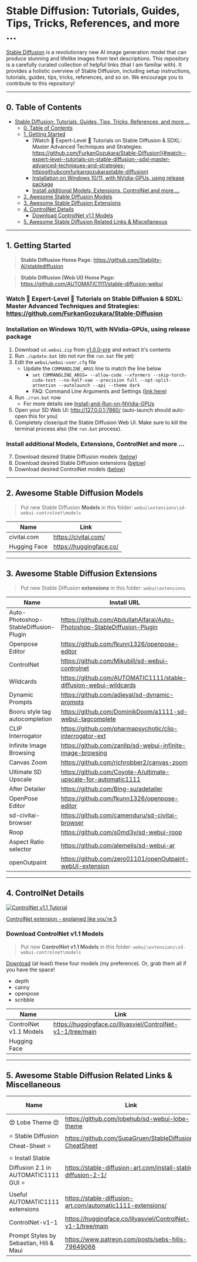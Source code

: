 <!-- <a name="readme-top"></a>

<div align="center">

<h1 align="center">Stable Diffusion: Tutorials, Guides, Tips, Tricks, References, and more</h1>

<p align="center"> <a href="https://github.com/Stability-AI/stablediffusion" target="_blank">Stable Diffusion</a> is a revolutionary new AI image generation model that can produce stunning and lifelike images from text descriptions. This repository is a carefully curated collection of helpful links (that I am familiar with). It provides a holistic overview of Stable Diffusion, including setup instructions, tutorials, guides, tips, tricks, references, and so on. We encourage you to contribute to this repository!</p>

</div> -->

# Stable Diffusion: Tutorials, Guides, Tips, Tricks, References, and more ...

[Stable Diffusion](https://github.com/Stability-AI/stablediffusion) is a revolutionary new AI image generation model that can produce stunning and lifelike images from text descriptions. This repository is a carefully curated collection of helpful links (that I am familiar with). It provides a holistic overview of Stable Diffusion, including setup instructions, tutorials, guides, tips, tricks, references, and so on. We encourage you to contribute to this repository!

---

## 0. Table of Contents
- [Stable Diffusion: Tutorials, Guides, Tips, Tricks, References, and more ...](#stable-diffusion-tutorials-guides-tips-tricks-references-and-more-)
	- [0. Table of Contents](#0-table-of-contents)
	- [1. Getting Started](#1-getting-started)
		- [Watch 🤩 Expert-Level 🤩 Tutorials on Stable Diffusion \& SDXL: Master Advanced Techniques and Strategies: https://github.com/FurkanGozukara/Stable-Diffusion](#watch--expert-level--tutorials-on-stable-diffusion--sdxl-master-advanced-techniques-and-strategies-httpsgithubcomfurkangozukarastable-diffusion)
		- [Installation on Windows 10/11, with NVidia-GPUs, using release package](#installation-on-windows-1011-with-nvidia-gpus-using-release-package)
		- [Install additional Models, Extensions, ControlNet and more ...](#install-additional-models-extensions-controlnet-and-more-)
	- [2. Awesome Stable Diffusion Models](#2-awesome-stable-diffusion-models)
	- [3. Awesome Stable Diffusion Extensions](#3-awesome-stable-diffusion-extensions)
	- [4. ControlNet Details](#4-controlnet-details)
		- [Download ControlNet v1.1 Models](#download-controlnet-v11-models)
	- [5. Awesome Stable Diffusion Related Links \& Miscellaneous](#5-awesome-stable-diffusion-related-links--miscellaneous)

---

## 1. Getting Started

> **Stable Diffusion Home Page:** https://github.com/Stability-AI/stablediffusion

> **Stable Diffusion (Web UI) Home Page:** https://github.com/AUTOMATIC1111/stable-diffusion-webui

### Watch 🤩 Expert-Level 🤩 Tutorials on Stable Diffusion & SDXL: Master Advanced Techniques and Strategies: https://github.com/FurkanGozukara/Stable-Diffusion

### Installation on Windows 10/11, with NVidia-GPUs, using release package

1. Download `sd.webui.zip` from [v1.0.0-pre](https://github.com/AUTOMATIC1111/stable-diffusion-webui/releases/tag/v1.0.0-pre) and extract it's contents
2. Run `./update.bat` (do not run the `run.bat` file yet)
3. Edit the `webui/webui-user.cfg` file
   - Update the `COMMANDLINE_ARGS` line to match the line below
     - `set COMMANDLINE_ARGS= --allow-code --xformers --skip-torch-cuda-test --no-half-vae --precision full --opt-split-attention --autolaunch --api --theme dark`
     - FAQ: Command Line Arguments and Settings ([link here](https://github.com/AUTOMATIC1111/stable-diffusion-webui/wiki/Command-Line-Arguments-and-Settings#all-command-line-arguments))
4. Run `./run.bat` now
   - For more details see [Install-and-Run-on-NVidia-GPUs](https://github.com/AUTOMATIC1111/stable-diffusion-webui/wiki/Install-and-Run-on-NVidia-GPUs)
5. Open your SD Web UI: http://127.0.0.1:7860/ (auto-launch should auto-open this for you)
6. Completely close/quit the Stable Diffusion Web UI. Make sure to kill the terminal process also (the `run.bat` process).

### Install additional Models, Extensions, ControlNet and more ...

7. Download desired Stable Diffusion models ([below](#2-awesome-stable-diffusion-models))
8. Download desired Stable Diffusion extensions ([below](#3-awesome-stable-diffusion-extensions))
9. Download desired ControlNet models ([below](#download-controlnet-v11-models))

---

## 2. Awesome Stable Diffusion Models

> Put new Stable Diffusion **Models** in this folder: `webui\extensions\sd-webui-controlnet\models`

| Name | Link |
|--|--|
| civitai.com | https://civitai.com/ |
| Hugging Face | https://huggingface.co/ |

---

## 3. Awesome Stable Diffusion Extensions

> Put new Stable Diffusion **extensions** in this folder: `webui\extensions`

| Name | Install URL | Notes |
|--|--|--|
| Auto-Photoshop-StableDiffusion-Plugin | https://github.com/AbdullahAlfaraj/Auto-Photoshop-StableDiffusion-Plugin |  |
| Openpose Editor | https://github.com/fkunn1326/openpose-editor | [Tutorial](https://www.youtube.com/watch?v=uAI_FBK6UPc&t=0s) |
| ControlNet | https://github.com/Mikubill/sd-webui-controlnet | [Tutorial](https://stable-diffusion-art.com/controlnet/) |
| Wildcards | https://github.com/AUTOMATIC1111/stable-diffusion-webui-wildcards |  |
| Dynamic Prompts | https://github.com/adieyal/sd-dynamic-prompts | [Tutorial](https://github.com/adieyal/sd-dynamic-prompts/blob/main/docs/resources.md#english) |
| Booru style tag autocompletion | https://github.com/DominikDoom/a1111-sd-webui-tagcomplete |  |
| CLIP Interrogator | https://github.com/pharmapsychotic/clip-interrogator-ext |  |
| Infinite Image Browsing | https://github.com/zanllp/sd-webui-infinite-image-browsing |  |
| Canvas Zoom | https://github.com/richrobber2/canvas-zoom |  |
| Ultimate SD Upscale | https://github.com/Coyote-A/ultimate-upscale-for-automatic1111 | [Tutorial](https://stable-diffusion-art.com/controlnet-upscale/) |
| After Detailer | https://github.com/Bing-su/adetailer | [Tutorial](https://stable-diffusion-art.com/adetailer/) |
| OpenPose Editor | https://github.com/fkunn1326/openpose-editor |  |
| sd-civitai-browser | https://github.com/camenduru/sd-civitai-browser |  |
| Roop | https://github.com/s0md3v/sd-webui-roop | [Tutorial](https://stable-diffusion-art.com/consistent-face/) |
| Aspect Ratio selector | https://github.com/alemelis/sd-webui-ar |  |
| openOutpaint | https://github.com/zero01101/openOutpaint-webUI-extension |  |

---

## 4. ControlNet Details

[![ControlNet v1.1 Tutorial](https://img.youtube.com/vi/WZg3e6B2yPQ/0.jpg)](https://www.youtube.com/watch?v=WZg3e6B2yPQ)

[ControlNet extension - explained like you're 5](https://www.reddit.com/r/StableDiffusion/comments/119o71b/a1111_controlnet_extension_explained_like_youre_5/)

### Download ControlNet v1.1 Models

> Put new **ControlNet v1.1 Models** in this folder: `webui\extensions\sd-webui-controlnet\models`

[Download](https://huggingface.co/lllyasviel/ControlNet-v1-1/tree/main) (at least) these four models (my preference). Or, grab them all if you have the space!
- depth
- canny
- openpose
- scribble

| Name | Link |
|--|--|
| ControlNet v1.1 Models | https://huggingface.co/lllyasviel/ControlNet-v1-1/tree/main |
| Hugging Face |  |

---

## 5. Awesome Stable Diffusion Related Links & Miscellaneous

| Name | Link | Other Notes |
|--|--|--|
| 😍 Lobe Theme 😍 | https://github.com/lobehub/sd-webui-lobe-theme |  |
| ⭐ Stable Diffusion Cheat-Sheet ⭐ | https://github.com/SupaGruen/StableDiffusion-CheatSheet | [Website](https://supagruen.github.io/StableDiffusion-CheatSheet/) |
| ⭐ Install Stable Diffusion 2.1 in AUTOMATIC1111 GUI ⭐ | https://stable-diffusion-art.com/install-stable-diffusion-2-1/ |
| Useful AUTOMATIC1111 extensions | https://stable-diffusion-art.com/automatic1111-extensions/ |  |
| ControlNet-v1-1 | https://huggingface.co/lllyasviel/ControlNet-v1-1/tree/main |  |
| Prompt Styles by Sebastian, Hili & Maui | https://www.patreon.com/posts/sebs-hilis-79649068 | [CSV Download](https://www.patreon.com/file?h=79649068&i=15686449) |

<!-- Markdown Snippet: Embedding a video on a Github repo page -->
<!-- [![Alt text](https://img.youtube.com/vi/VID/0.jpg)](https://www.youtube.com/watch?v=VID) -->

